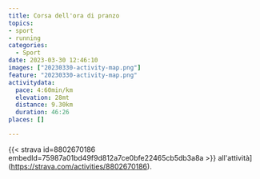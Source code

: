 ```yaml
---
title: Corsa dell'ora di pranzo
topics:
- sport
- running
categories:
  - Sport
date: 2023-03-30 12:46:10
images: ["20230330-activity-map.png"]
feature: "20230330-activity-map.png"
activitydata:
  pace: 4:60min/km
  elevation: 28mt
  distance: 9.30km
  duration: 46:26
places: []

---
```









{{< strava id=8802670186 embedId=75987a01bd49f9d812a7ce0bfe22465cb5db3a8a >}} all'attività](https://strava.com/activities/8802670186).

